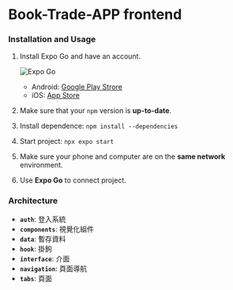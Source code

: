 # Book-Trade-APP frontend
### Installation and Usage

1. Install Expo Go and have an account.

    ![Expo Go](https://play-lh.googleusercontent.com/algsmuhitlyCU_Yy3IU7-7KYIhCBwx5UJG4Bln-hygBjjlUVCiGo1y8W5JNqYm9WW3s=w240-h480-rw)
    - Android: [Google Play Strore](https://play.google.com/store/apps/details?id=host.exp.exponent)
    - iOS: [App Store](https://apps.apple.com/tw/app/expo-go/id982107779)

2. Make sure that your `npm` version is **up-to-date**.
3. Install dependence: `npm install --dependencies`
4. Start project: `npx expo start`
5. Make sure your phone and computer are on the **same network** environment.
6. Use **Expo Go** to connect project.


### Architecture
- **`auth`**: 登入系統
- **`components`**: 視覺化組件
- **`data`**: 暫存資料
- **`hook`**: 掛鉤
- **`interface`**: 介面
- **`navigation`**: 頁面導航
- **`tabs`**: 頁面